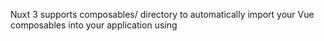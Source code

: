 Nuxt 3 supports composables/ directory to automatically import your Vue composables into your application using